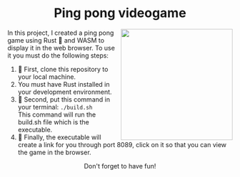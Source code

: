 <h1 align="center">Ping pong videogame</h1>
  <p>
    <img src="https://media2.giphy.com/media/l41lIvPtFdU3cLQjK/200w.webp?cid=ecf05e47e0kumfbt41ke8hg01rzcsll2glpaxq5y4ufh8v9j&rid=200w.webp&ct=g" align="right" width="250">
    In this project, I created a ping pong game using Rust 🦀 and WASM to display it in the web browser. To use it you must do the following steps:
  <ol>
    <li>🥇 First, clone this repository to your local machine.</li>
    <li>You must have Rust installed in your development environment.</li>
    <li>🥈 Second, put this command in your terminal: <code>./build.sh</code></li> This command will run the build.sh file which is the executable.
    <li>🥉 Finally, the executable will create a link for you through port 8089, click on it so that you can view the game in the browser.</li>
  </ol>
  <p align="center">Don't forget to have fun!</p> 
</p>
